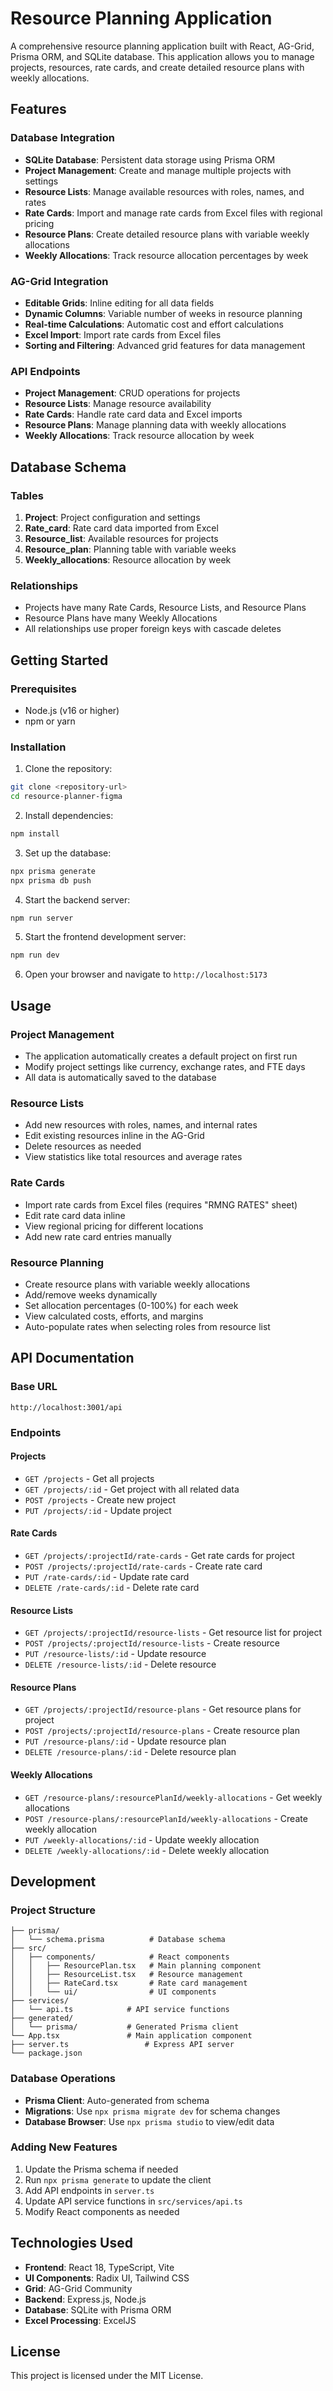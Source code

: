 
  # Resource Planning Application

  A comprehensive resource planning application built with React, AG-Grid, Prisma ORM, and SQLite database. This application allows you to manage projects, resources, rate cards, and create detailed resource plans with weekly allocations.

  ## Features

  ### Database Integration
  - **SQLite Database**: Persistent data storage using Prisma ORM
  - **Project Management**: Create and manage multiple projects with settings
  - **Resource Lists**: Manage available resources with roles, names, and rates
  - **Rate Cards**: Import and manage rate cards from Excel files with regional pricing
  - **Resource Plans**: Create detailed resource plans with variable weekly allocations
  - **Weekly Allocations**: Track resource allocation percentages by week

  ### AG-Grid Integration
  - **Editable Grids**: Inline editing for all data fields
  - **Dynamic Columns**: Variable number of weeks in resource planning
  - **Real-time Calculations**: Automatic cost and effort calculations
  - **Excel Import**: Import rate cards from Excel files
  - **Sorting and Filtering**: Advanced grid features for data management

  ### API Endpoints
  - **Project Management**: CRUD operations for projects
  - **Resource Lists**: Manage resource availability
  - **Rate Cards**: Handle rate card data and Excel imports
  - **Resource Plans**: Manage planning data with weekly allocations
  - **Weekly Allocations**: Track resource allocation by week

  ## Database Schema

  ### Tables
  1. **Project**: Project configuration and settings
  2. **Rate_card**: Rate card data imported from Excel
  3. **Resource_list**: Available resources for projects
  4. **Resource_plan**: Planning table with variable weeks
  5. **Weekly_allocations**: Resource allocation by week

  ### Relationships
  - Projects have many Rate Cards, Resource Lists, and Resource Plans
  - Resource Plans have many Weekly Allocations
  - All relationships use proper foreign keys with cascade deletes

  ## Getting Started

  ### Prerequisites
  - Node.js (v16 or higher)
  - npm or yarn

  ### Installation

  1. Clone the repository:
  ```bash
  git clone <repository-url>
  cd resource-planner-figma
  ```

  2. Install dependencies:
  ```bash
  npm install
  ```

  3. Set up the database:
  ```bash
  npx prisma generate
  npx prisma db push
  ```

  4. Start the backend server:
  ```bash
  npm run server
  ```

  5. Start the frontend development server:
  ```bash
  npm run dev
  ```

  6. Open your browser and navigate to `http://localhost:5173`

  ## Usage

  ### Project Management
  - The application automatically creates a default project on first run
  - Modify project settings like currency, exchange rates, and FTE days
  - All data is automatically saved to the database

  ### Resource Lists
  - Add new resources with roles, names, and internal rates
  - Edit existing resources inline in the AG-Grid
  - Delete resources as needed
  - View statistics like total resources and average rates

  ### Rate Cards
  - Import rate cards from Excel files (requires "RMNG RATES" sheet)
  - Edit rate card data inline
  - View regional pricing for different locations
  - Add new rate card entries manually

  ### Resource Planning
  - Create resource plans with variable weekly allocations
  - Add/remove weeks dynamically
  - Set allocation percentages (0-100%) for each week
  - View calculated costs, efforts, and margins
  - Auto-populate rates when selecting roles from resource list

  ## API Documentation

  ### Base URL
  `http://localhost:3001/api`

  ### Endpoints

  #### Projects
  - `GET /projects` - Get all projects
  - `GET /projects/:id` - Get project with all related data
  - `POST /projects` - Create new project
  - `PUT /projects/:id` - Update project

  #### Rate Cards
  - `GET /projects/:projectId/rate-cards` - Get rate cards for project
  - `POST /projects/:projectId/rate-cards` - Create rate card
  - `PUT /rate-cards/:id` - Update rate card
  - `DELETE /rate-cards/:id` - Delete rate card

  #### Resource Lists
  - `GET /projects/:projectId/resource-lists` - Get resource list for project
  - `POST /projects/:projectId/resource-lists` - Create resource
  - `PUT /resource-lists/:id` - Update resource
  - `DELETE /resource-lists/:id` - Delete resource

  #### Resource Plans
  - `GET /projects/:projectId/resource-plans` - Get resource plans for project
  - `POST /projects/:projectId/resource-plans` - Create resource plan
  - `PUT /resource-plans/:id` - Update resource plan
  - `DELETE /resource-plans/:id` - Delete resource plan

  #### Weekly Allocations
  - `GET /resource-plans/:resourcePlanId/weekly-allocations` - Get weekly allocations
  - `POST /resource-plans/:resourcePlanId/weekly-allocations` - Create weekly allocation
  - `PUT /weekly-allocations/:id` - Update weekly allocation
  - `DELETE /weekly-allocations/:id` - Delete weekly allocation

  ## Development

  ### Project Structure
  ```
  ├── prisma/
  │   └── schema.prisma          # Database schema
  ├── src/
  │   ├── components/            # React components
  │   │   ├── ResourcePlan.tsx   # Main planning component
  │   │   ├── ResourceList.tsx   # Resource management
  │   │   ├── RateCard.tsx       # Rate card management
  │   │   └── ui/                # UI components
  ├── services/
  │   └── api.ts            # API service functions
  ├── generated/
  │   └── prisma/           # Generated Prisma client
  └── App.tsx               # Main application component
 ├── server.ts                 # Express API server
 └── package.json
  ```

  ### Database Operations
  - **Prisma Client**: Auto-generated from schema
  - **Migrations**: Use `npx prisma migrate dev` for schema changes
  - **Database Browser**: Use `npx prisma studio` to view/edit data

  ### Adding New Features
  1. Update the Prisma schema if needed
  2. Run `npx prisma generate` to update the client
  3. Add API endpoints in `server.ts`
  4. Update API service functions in `src/services/api.ts`
  5. Modify React components as needed

  ## Technologies Used

  - **Frontend**: React 18, TypeScript, Vite
  - **UI Components**: Radix UI, Tailwind CSS
  - **Grid**: AG-Grid Community
  - **Backend**: Express.js, Node.js
  - **Database**: SQLite with Prisma ORM
  - **Excel Processing**: ExcelJS

  ## License

  This project is licensed under the MIT License.
  